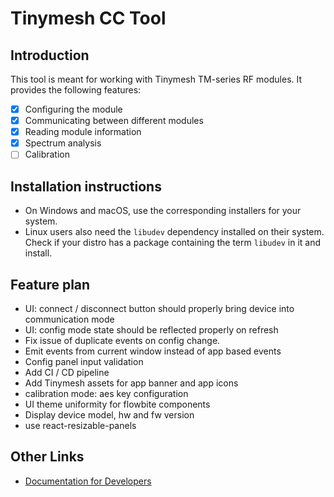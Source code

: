 # Tinymesh CC Tool

## Introduction

This tool is meant for working with Tinymesh TM-series RF modules. It provides the following features:

- [x] Configuring the module
- [x] Communicating between different modules
- [x] Reading module information
- [x] Spectrum analysis
- [ ] Calibration

## Installation instructions

- On Windows and macOS, use the corresponding installers for your system.
- Linux users also need the `libudev` dependency installed on their system. Check if your distro has a package containing the term `libudev` in it and install.

## Feature plan

- UI: connect / disconnect button should properly bring device into communication mode
- UI: config mode state should be reflected properly on refresh
- Fix issue of duplicate events on config change.
- Emit events from current window instead of app based events
- Config panel input validation
- Add CI / CD pipeline
- Add Tinymesh assets for app banner and app icons
- calibration mode: aes key configuration
- UI theme uniformity for flowbite components
- Display device model, hw and fw version
- use react-resizable-panels

## Other Links

- [Documentation for Developers](./CONTRIBUTING.md)
